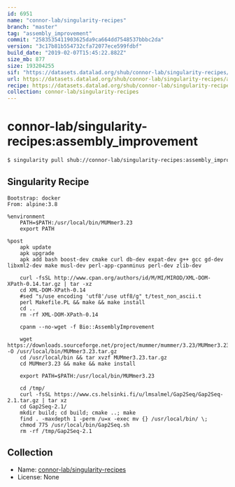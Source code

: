 ```yaml
---
id: 6951
name: "connor-lab/singularity-recipes"
branch: "master"
tag: "assembly_improvement"
commit: "2583535411903625da9ca664dd7548537bbbc2da"
version: "3c17b81b554732cfa72077ece599fdbf"
build_date: "2019-02-07T15:45:22.882Z"
size_mb: 877
size: 193204255
sif: "https://datasets.datalad.org/shub/connor-lab/singularity-recipes/assembly_improvement/2019-02-07-25835354-3c17b81b/3c17b81b554732cfa72077ece599fdbf.simg"
url: https://datasets.datalad.org/shub/connor-lab/singularity-recipes/assembly_improvement/2019-02-07-25835354-3c17b81b/
recipe: https://datasets.datalad.org/shub/connor-lab/singularity-recipes/assembly_improvement/2019-02-07-25835354-3c17b81b/Singularity
collection: connor-lab/singularity-recipes
---
```


# connor-lab/singularity-recipes:assembly_improvement

```bash
$ singularity pull shub://connor-lab/singularity-recipes:assembly_improvement
```

## Singularity Recipe

```singularity
Bootstrap: docker
From: alpine:3.8

%environment
    PATH=$PATH:/usr/local/bin/MUMmer3.23
    export PATH

%post
    apk update
    apk upgrade
    apk add bash boost-dev cmake curl db-dev expat-dev g++ gcc gd-dev libxml2-dev make musl-dev perl-app-cpanminus perl-dev zlib-dev 

    curl -fsSL http://www.cpan.org/authors/id/M/MI/MIROD/XML-DOM-XPath-0.14.tar.gz | tar -xz
    cd XML-DOM-XPath-0.14
    #sed "s/use encoding 'utf8'/use utf8/g" t/test_non_ascii.t
    perl Makefile.PL && make && make install
    cd ..
    rm -rf XML-DOM-XPath-0.14

    cpanm --no-wget -f Bio::AssemblyImprovement 
    
    wget https://downloads.sourceforge.net/project/mummer/mummer/3.23/MUMmer3.23.tar.gz -O /usr/local/bin/MUMmer3.23.tar.gz
    cd /usr/local/bin && tar xvzf MUMmer3.23.tar.gz
    cd MUMmer3.23 && make && make install 

    export PATH=$PATH:/usr/local/bin/MUMmer3.23

    cd /tmp/
    curl -fsSL https://www.cs.helsinki.fi/u/lmsalmel/Gap2Seq/Gap2Seq-2.1.tar.gz | tar xz
    cd Gap2Seq-2.1/ 
    mkdir build; cd build; cmake ..; make
    find . -maxdepth 1 -perm /u=x -exec mv {} /usr/local/bin/ \;
    chmod 775 /usr/local/bin/Gap2Seq.sh
    rm -rf /tmp/Gap2Seq-2.1
```

## Collection

 - Name: [connor-lab/singularity-recipes](https://github.com/connor-lab/singularity-recipes)
 - License: None

